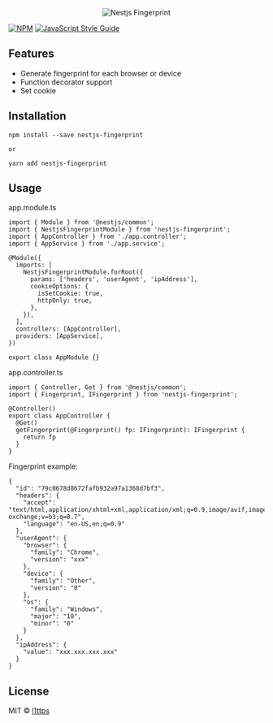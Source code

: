 <p align="center">
    <img src="https://github.com/l1ttps/nestjs-fingerprint/blob/main/docs/banner.png?raw=true" alt="Nestjs Fingerprint"/>
</p>

[![NPM](https://img.shields.io/npm/v/nest-fingerprint.svg)](https://www.npmjs.com/package/nest-fingerprint) [![JavaScript Style Guide](https://img.shields.io/badge/code_style-standard-brightgreen.svg)](https://standardjs.com)

## Features
- Generate fingerprint for each browser or device
- Function decorator support
- Set cookie

## Installation

``` 
npm install --save nestjs-fingerprint

or

yarn add nestjs-fingerprint
```

## Usage
app.module.ts
```
import { Module } from '@nestjs/common';
import { NestjsFingerprintModule } from 'nestjs-fingerprint';
import { AppController } from './app.controller';
import { AppService } from './app.service';

@Module({
  imports: [
    NestjsFingerprintModule.forRoot({
      params: ['headers', 'userAgent', 'ipAddress'],
      cookieOptions: {
        isSetCookie: true,
        httpOnly: true,
      },
    }),
  ],
  controllers: [AppController],
  providers: [AppService],
})

export class AppModule {}
```

app.controller.ts
```
import { Controller, Get } from '@nestjs/common';
import { Fingerprint, IFingerprint } from 'nestjs-fingerprint';

@Controller()
export class AppController {
  @Get()
  getFingerprint(@Fingerprint() fp: IFingerprint): IFingerprint {
    return fp
  }
}

```

Fingerprint example: 
```
{
  "id": "79c0678d8672fafb932a97a1368d7bf3",
  "headers": {
    "accept": "text/html,application/xhtml+xml,application/xml;q=0.9,image/avif,image/webp,image/apng,*/*;q=0.8,application/signed-exchange;v=b3;q=0.7",
    "language": "en-US,en;q=0.9"
  },
  "userAgent": {
    "browser": {
      "family": "Chrome",
      "version": "xxx"
    },
    "device": {
      "family": "Other",
      "version": "0"
    },
    "os": {
      "family": "Windows",
      "major": "10",
      "minor": "0"
    }
  },
  "ipAddress": {
    "value": "xxx.xxx.xxx.xxx"
  }
}
```

  
## License

MIT © [l1ttps](https://github.com/l1ttps)
